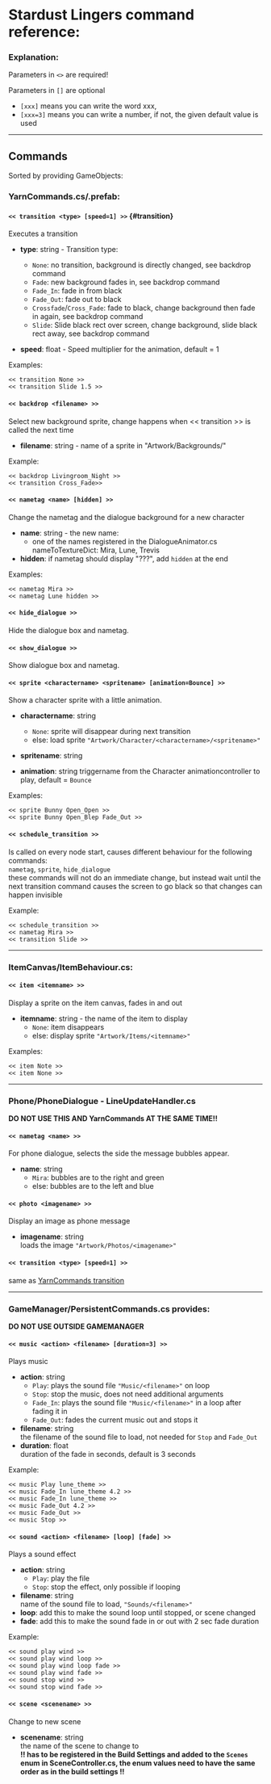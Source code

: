 # Stardust Lingers command reference:

### Explanation:
Parameters in `<>` are required!  

Parameters in `[]` are optional
- `[xxx]` means you can write the word xxx,   
- `[xxx=3]` means you can write a number, if not, the given default value is used
---
## Commands
Sorted by providing GameObjects:  

### YarnCommands.cs/.prefab:

#### `<< transition <type> [speed=1] >>` {#transition}
Executes a transition  

* **type**: string - Transition type:  
  - `None`: no transition, background is directly changed, see backdrop command  
  - `Fade`: new background fades in, see backdrop command  
  - `Fade_In`: fade in from black  
  - `Fade_Out`: fade out to black  
  - `Crossfade`/`Cross_Fade`: fade to black, change background then fade in again, see backdrop command
  - `Slide`: Slide black rect over screen, change background, slide black rect away, see backdrop command

* **speed**: float - Speed multiplier for the animation, default = 1 

Examples:  

    << transition None >>
    << transition Slide 1.5 >>

#### `<< backdrop <filename> >>`
Select new background sprite, change happens when << transition >> is called the next time
- **filename**: string - name of a sprite in "Artwork/Backgrounds/"  

Example:  
    
    << backdrop Livingroom_Night >>
    << transition Cross_Fade>>

#### `<< nametag <name> [hidden] >>`
Change the nametag and the dialogue background for a new character  
- **name**: string - the new name:  
    - one of the names registered in the DialogueAnimator.cs nameToTextureDict: Mira, Lune, Trevis
- **hidden**: if nametag should display "???", add `hidden` at the end  

Examples:

    << nametag Mira >>
    << nametag Lune hidden >>


#### `<< hide_dialogue >>`
Hide the dialogue box and nametag.

#### `<< show_dialogue >>`
Show dialogue box and nametag.

#### `<< sprite <charactername> <spritename> [animation=Bounce] >>`
Show a character sprite with a little animation.  
- **charactername**: string
	- `None`: sprite will disappear during next transition
	- else: load sprite `"Artwork/Character/<charactername>/<spritename>"`
- **spritename**: string  

- **animation**: string
    triggername from the Character animationcontroller to play, default = `Bounce`

Examples:

    << sprite Bunny Open_Open >>
    << sprite Bunny Open_Blep Fade_Out >>

#### `<< schedule_transition >>`
Is called on every node start, causes different behaviour for the following commands:  
    `nametag`, `sprite`, `hide_dialogue`  
    these commands will not do an immediate change, but instead wait until the next transition command causes the screen to go black
    so that changes can happen invisible

Example:  

    << schedule_transition >>
    << nametag Mira >>
    << transition Slide >>

---

### ItemCanvas/ItemBehaviour.cs:

#### `<< item <itemname> >>`
Display a sprite on the item canvas, fades in and out
- **itemname**: string - the name of the item to display
    - `None`: item disappears
    - else: display sprite `"Artwork/Items/<itemname>"`

Examples:

    << item Note >>
    << item None >>

---

### Phone/PhoneDialogue - LineUpdateHandler.cs
**DO NOT USE THIS AND YarnCommands AT THE SAME TIME!!**

#### `<< nametag <name> >>`
For phone dialogue, selects the side the message bubbles appear.
- **name**: string
    - `Mira`: bubbles are to the right and green
    - else: bubbles are to the left and blue

#### `<< photo <imagename> >>`
Display an image as phone message
- **imagename**: string  
    loads the image `"Artwork/Photos/<imagename>"`

#### `<< transition <type> [speed=1] >>`
same as [YarnCommands transition](#transition)

---

### GameManager/PersistentCommands.cs provides:
**DO NOT USE OUTSIDE GAMEMANAGER**

#### `<< music <action> <filename> [duration=3] >>`
Plays music
- **action**: string
    - `Play`: plays the sound file `"Music/<filename>"` on loop
    - `Stop`: stop the music, does not need additional arguments
    - `Fade_In`: plays the sound file `"Music/<filename>"` in a loop after fading it in
    - `Fade_Out`: fades the current music out and stops it
- **filename**: string  
the filename of the sound file to load, not needed for `Stop` and `Fade_Out`
- **duration**: float  
duration of the fade in seconds, default is 3 seconds

Example:

    << music Play lune_theme >>
    << music Fade_In lune_theme 4.2 >>
    << music Fade_In lune_theme >>
    << music Fade_Out 4.2 >>
    << music Fade_Out >>
    << music Stop >>

#### `<< sound <action> <filename> [loop] [fade] >>`
Plays a sound effect
- **action**: string
    - `Play`: play the file 
    - `Stop`: stop the effect, only possible if looping
- **filename**: string  
    name of the sound file to load, `"Sounds/<filename>"`
- **loop**: add this to make the sound loop until stopped, or scene changed
- **fade**: add this to make the sound fade in or out with 2 sec fade duration

Example:

    << sound play wind >>
    << sound play wind loop >>
    << sound play wind loop fade >>
    << sound play wind fade >>
    << sound stop wind >>
    << sound stop wind fade >>

#### `<< scene <scenename> >>`
Change to new scene
- **scenename**: string  
    the name of the scene to change to  
    **!! has to be registered in the Build Settings and added to the `Scenes` enum in SceneController.cs, 
    the enum values need to have the same order as in the build settings !!**
